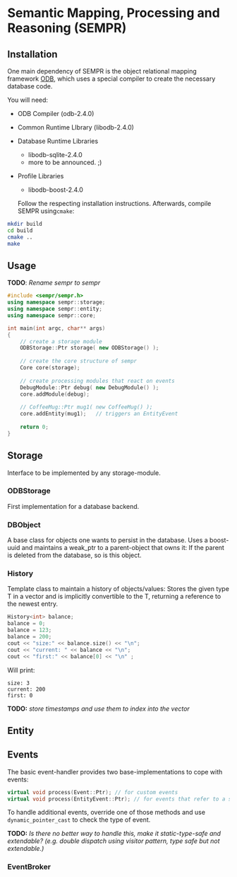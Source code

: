 # Semantic Mapping, Processing and Reasoning (SEMPR)
## Installation
One main dependency of SEMPR is the object relational mapping framework [ODB](http://www.codesynthesis.com/products/odb/download.xhtml), which uses a special compiler to create the necessary database code.

You will need:

- ODB Compiler (odb-2.4.0)
- Common Runtime LIbrary (libodb-2.4.0)
- Database Runtime Libraries
	- libodb-sqlite-2.4.0
	- more to be announced. ;) 
- Profile Libraries
	- libodb-boost-2.4.0
  
  Follow the respecting installation instructions. Afterwards, compile SEMPR using``cmake``:
  
``` bash
mkdir build 
cd build
cmake ..
make 
```

## Usage
**TODO**: _Rename sempr to sempr_
``` c++
#include <sempr/sempr.h>
using namespace sempr::storage;
using namespace sempr::entity;
using namespace sempr::core;

int main(int argc, char** args)
{
	// create a storage module
	ODBStorage::Ptr storage( new ODBStorage() );
	
	// create the core structure of sempr
	Core core(storage);
	
	// create processing modules that react on events
	DebugModule::Ptr debug( new DebugModule() );
	core.addModule(debug);
	
	// CoffeeMug::Ptr mug1( new CoffeeMug() );
	core.addEntity(mug1);	// triggers an EntityEvent
	
	return 0;
}
```

## Storage
Interface to be implemented by any storage-module.
### ODBStorage
First implementation for a database backend.
### DBObject
A base class for objects one wants to persist in the database. Uses a boost-uuid
and maintains a weak_ptr to a parent-object that owns it: If the parent is deleted
from the database, so is this object.
### History
Template class to maintain a history of objects/values: Stores the given type T
in a vector and is implicitly convertible to the T, returning a reference to the
newest entry.
``` c++
History<int> balance;
balance = 0;
balance = 123;
balance = 200;
cout << "size:" << balance.size() << "\n";
cout << "current: " << balance << "\n";
cout << "first:" << balance[0] << "\n" ;
```
Will print:
```
size: 3
current: 200
first: 0
```
**TODO:** _store timestamps and use them to index into the vector_


## Entity
## Events
The basic event-handler provides two base-implementations to cope with events:
``` c++
virtual void process(Event::Ptr); // for custom events
virtual void process(EntityEvent::Ptr); // for events that refer to a specific entity
```
To handle additional events, override one of those methods and use ``dynamic_pointer_cast`` to check the type of event.

**TODO:** _Is there no better way to handle this, make it static-type-safe and extendable? (e.g. double dispatch using visitor pattern, type safe but not extendable.)_

### EventBroker